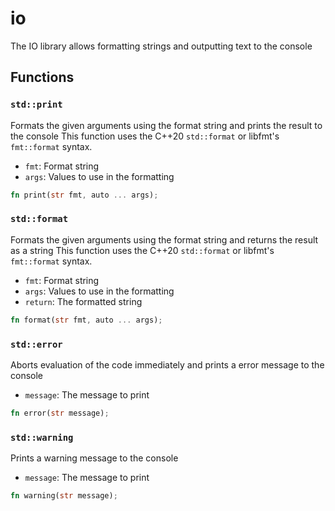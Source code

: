 # io
The IO library allows formatting strings and outputting text to the console


## Functions

### `std::print`

Formats the given arguments using the format string and prints the result to the console
This function uses the C++20 `std::format` or libfmt's `fmt::format` syntax.
- `fmt`: Format string
- `args`: Values to use in the formatting


```rust
fn print(str fmt, auto ... args);
```

### `std::format`

Formats the given arguments using the format string and returns the result as a string
This function uses the C++20 `std::format` or libfmt's `fmt::format` syntax.
- `fmt`: Format string
- `args`: Values to use in the formatting
- `return`: The formatted string


```rust
fn format(str fmt, auto ... args);
```

### `std::error`

Aborts evaluation of the code immediately and prints a error message to the console
- `message`: The message to print


```rust
fn error(str message);
```

### `std::warning`

Prints a warning message to the console
- `message`: The message to print


```rust
fn warning(str message);
```

